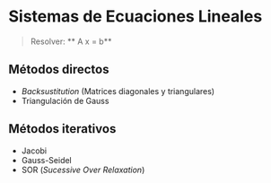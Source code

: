 # Sistemas de Ecuaciones Lineales

> Resolver: ** A x = b**

## Métodos directos 

-  *Backsustitution* (Matrices diagonales y triangulares)
-  Triangulación de Gauss


## Métodos iterativos
-  Jacobi
-  Gauss-Seidel
-  SOR (*Sucessive Over Relaxation*)
